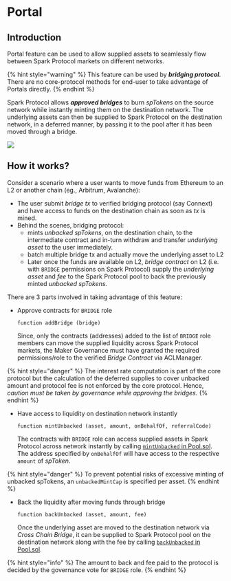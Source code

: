 # Portal

## Introduction

Portal feature can be used to allow supplied assets to seamlessly flow between Spark Protocol markets on different networks.

{% hint style="warning" %}
This feature can be used by _**bridging protocol**_. There are no core-protocol methods for end-user to take advantage of Portals directly.
{% endhint %}

Spark Protocol allows _**approved bridges**_ to burn _spTokens_ on the source network while instantly minting them on the destination network. The underlying assets can then be supplied to Spark Protocol on the destination network, in a deferred manner, by passing it to the pool after it has been moved through a bridge.

![](<../.gitbook/assets/image (1).png>)

## How it works?

Consider a scenario where a user wants to move funds from Ethereum to an L2 or another chain (eg., Arbitrum, Avalanche):

* The user submit _bridge tx_ to verified bridging protocol (say Connext) and have access to funds on the destination chain as soon as _tx_ is mined.
* Behind the scenes, bridging protocol:
  * mints _unbacked spTokens_, on the destination chain, to the intermediate contract and in-turn withdraw and transfer _underlying asset_ to the user immediately.
  * batch multiple bridge tx and actually move the underlying asset to L2
  * Later once the funds are available on L2, _bridge contract_ on L2 (i.e. with `BRIDGE` permissions on Spark Protocol) supply the _underlying asset_ and _fee_ to the Spark Protocol pool to back the previously minted _unbacked spTokens._

There are 3 parts involved in taking advantage of this feature:

*   Approve contracts for `BRIDGE` role

    `function addBridge (bridge)`

    Since, only the contracts (addresses) added to the list of `BRIDGE` role members can move the supplied liquidity across Spark Protocol markets, the Maker Governance must have granted the required permissions/role to the verified _Bridge Contract_ via ACLManager.

{% hint style="danger" %}
The interest rate computation is part of the core protocol but the calculation of the deferred supplies to cover unbacked amount and protocol fee is not enforced by the core protocol. Hence, _caution must be taken by governance while approving the bridges._
{% endhint %}

*   Have access to liquidity on destination network instantly

    `function mintUnbacked (asset, amount, onBehalfOf, referralCode)`

    The contracts with `BRIDGE` role can access supplied assets in Spark Protocol across network instantly by calling [`mintUnbacked` in Pool.sol](../core-contracts/pool.md#mintunbacked). The address specified by `onBehalfOf` will have access to the respective `amount` of _spToken_.

{% hint style="danger" %}
To prevent potential risks of excessive minting of unbacked spTokens, an `unbackedMintCap` is specified per asset.
{% endhint %}

*   Back the liquidity after moving funds through bridge

    `function backUnbacked (asset, amount, fee)`

    Once the underlying asset are moved to the destination network via _Cross Chain_ _Bridge_, it can be supplied to Spark Protocol pool on the destination network along with the fee by calling [`backUnbacked` in Pool.sol](../core-contracts/pool.md#backunbacked).

{% hint style="info" %}
The amount to back and fee paid to the protocol is decided by the governance vote for `BRIDGE` role.
{% endhint %}
